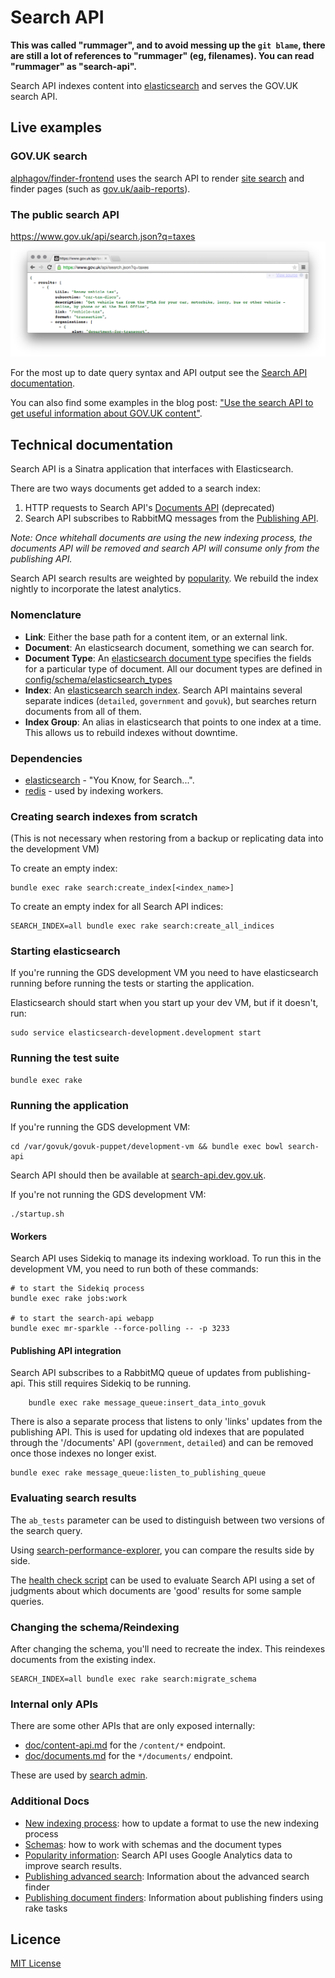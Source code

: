 # Search API

**This was called "rummager", and to avoid messing up the `git blame`, there are still a lot of references to "rummager" (eg, filenames).  You can read "rummager" as "search-api".**

Search API indexes content into [elasticsearch](https://www.elastic.co/products/elasticsearch) and serves the GOV.UK search API.

## Live examples

### GOV.UK search
[alphagov/finder-frontend](https://github.com/alphagov/finder-frontend) uses
the search API to render [site search](https://www.gov.uk/search) and finder pages (such as [gov.uk/aaib-reports](https://www.gov.uk/aaib-reports)).

### The public search API
https://www.gov.uk/api/search.json?q=taxes
![Screenshot of API Response](doc/api-screenshot.png)

For the most up to date query syntax and API output see the [Search API documentation](https://docs.publishing.service.gov.uk/apis/search/search-api.html).

You can also find some examples in the blog post: ["Use the search API to get useful information about GOV.UK content"](https://gdsdata.blog.gov.uk/2016/05/26/use-the-search-api-to-get-useful-information-about-gov-uk-content/).

## Technical documentation

Search API is a Sinatra application that interfaces with Elasticsearch.

There are two ways documents get added to a search index:

1. HTTP requests to Search API's [Documents API](doc/documents.md) (deprecated)
2. Search API subscribes to RabbitMQ messages from the
	 [Publishing API](https://github.com/alphagov/publishing-api).

*Note: Once whitehall documents are using the new indexing process, the documents API will be removed and search API will consume only
from the publishing API.*

Search API search results are weighted by [popularity](doc/popularity.md). We
rebuild the index nightly to incorporate the latest analytics.

### Nomenclature

- **Link**: Either the base path for a content item, or an external link.
- **Document**: An elasticsearch document, something we can search for.
- **Document Type**: An [elasticsearch document
	type](https://www.elastic.co/guide/en/elasticsearch/guide/current/mapping.html)
	specifies the fields for a particular type of document. All our document
	types are defined in
	[config/schema/elasticsearch_types](config/schema/elasticsearch_types)
- **Index**: An [elasticsearch search
	index](https://www.elastic.co/blog/what-is-an-elasticsearch-index). Search API
	maintains several separate indices (`detailed`, `government` and `govuk`), 
	but searches return documents from all of them.
- **Index Group**: An alias in elasticsearch that points to one index at a
	time. This allows us to rebuild indexes without downtime.
  
### Dependencies

- [elasticsearch](https://github.com/elastic/elasticsearch) - "You Know, for Search...".
- [redis](https://github.com/redis/redis) - used by indexing workers.

### Creating search indexes from scratch
(This is not necessary when restoring from a backup or replicating data into the development VM)

To create an empty index:

    bundle exec rake search:create_index[<index_name>]

To create an empty index for all Search API indices:

    SEARCH_INDEX=all bundle exec rake search:create_all_indices

### Starting elasticsearch
If you're running the GDS development VM you need to have elasticsearch running before running the tests or starting the application.

Elasticsearch should start when you start up your dev VM, but if it doesn't, run:

	sudo service elasticsearch-development.development start

### Running the test suite

    bundle exec rake

### Running the application

If you're running the GDS development VM:

    cd /var/govuk/govuk-puppet/development-vm && bundle exec bowl search-api

Search API should then be available at
[search-api.dev.gov.uk](http://search-api.dev.gov.uk/search.json?q=taxes).

If you're not running the GDS development VM:

    ./startup.sh

#### Workers
Search API uses Sidekiq to manage its indexing workload. To run
this in the development VM, you need to run both of these commands:

    # to start the Sidekiq process
    bundle exec rake jobs:work

    # to start the search-api webapp
    bundle exec mr-sparkle --force-polling -- -p 3233

#### Publishing API integration
Search API subscribes to a RabbitMQ queue of updates from publishing-api. This still requires Sidekiq to be running.

		bundle exec rake message_queue:insert_data_into_govuk

There is also a separate process that listens to only 'links' updates from the publishing API. This is used for updating old indexes that are populated through the '/documents' API (`government`, `detailed`) and can be removed once those indexes no longer exist.

    bundle exec rake message_queue:listen_to_publishing_queue


### Evaluating search results
The `ab_tests` parameter can be used to distinguish between two versions of
the search query.

Using [search-performance-explorer](https://github.com/alphagov/search-performance-explorer),
you can compare the results side by side.

The [health check script](https://github.com/alphagov/search-performance-explorer/blob/master/health-check.md)
can be used to evaluate Search API using a set of judgments about which documents
are 'good' results for some sample queries.

### Changing the schema/Reindexing

After changing the schema, you'll need to recreate the index. This reindexes documents from the existing index.

    SEARCH_INDEX=all bundle exec rake search:migrate_schema

### Internal only APIs

There are some other APIs that are only exposed internally:

- [doc/content-api.md](doc/content-api.md) for the `/content/*` endpoint.
- [doc/documents.md](doc/documents.md) for the `*/documents/` endpoint.

These are used by [search admin](https://github.com/alphagov/search-admin/).

### Additional Docs

- [New indexing process](doc/new-indexing-process.md): how to update a format to use the new indexing process
- [Schemas](doc/schemas.md): how to work with schemas and the document types
- [Popularity information](doc/popularity.md): Search API uses Google Analytics
	data to improve search results.
- [Publishing advanced search](doc/advanced-search.md): Information about the advanced search finder
- [Publishing document finders](doc/publishing-finders.md): Information about publishing finders using rake tasks

## Licence

[MIT License](LICENCE.txt)
